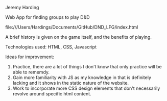 Jeremy Harding

Web App for finding groups to play D&D

file:///Users/Hardings/Documents/GitHub/DND_LFG/index.html

A brief history is given on the game itself, and the benefits of playing.

Technologies used: HTML, CSS, Javascript

Ideas for improvement: 
1. Practice, there are a lot of things I don't know that only practice will be able to rememdy. 
2. Gain more familiarity with JS as my knowledge in that is definitely lacking and it shows in the static nature of the website. 
3. Work to incorporate more CSS design elements that don't necessarily revolve around specific html content.
